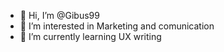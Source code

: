 - 👋 Hi, I’m @Gibus99
- 👀 I’m interested in Marketing and comunication
- 🌱 I’m currently learning UX writing

<!---
Gibus99/Gibus99 is a ✨ special ✨ repository because its `README.md` (this file) appears on your GitHub profile.
You can click the Preview link to take a look at your changes.
--->
